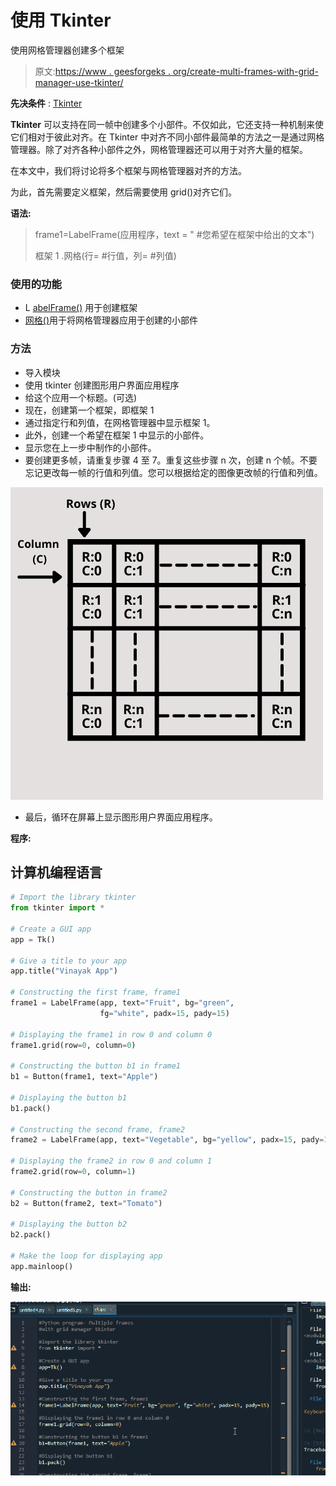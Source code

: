 # 使用 Tkinter

使用网格管理器创建多个框架

> 原文:[https://www . geesforgeks . org/create-multi-frames-with-grid-manager-use-tkinter/](https://www.geeksforgeeks.org/create-multiple-frames-with-grid-manager-using-tkinter/)

**先决条件** : [Tkinter](https://www.geeksforgeeks.org/python-gui-tkinter/)

**Tkinter** 可以支持在同一帧中创建多个小部件。不仅如此，它还支持一种机制来使它们相对于彼此对齐。在 Tkinter 中对齐不同小部件最简单的方法之一是通过网格管理器。除了对齐各种小部件之外，网格管理器还可以用于对齐大量的框架。

在本文中，我们将讨论将多个框架与网格管理器对齐的方法。

为此，首先需要定义框架，然后需要使用 grid()对齐它们。

**语法:**

> frame1=LabelFrame(应用程序，text = " #您希望在框架中给出的文本")
> 
> 框架 1 .网格(行= #行值，列= #列值)

### 使用的功能

*   L [abelFrame()](https://www.geeksforgeeks.org/python-tkinter-create-labelframe-and-add-widgets-to-it/) 用于创建框架
*   [网格()](https://www.geeksforgeeks.org/python-grid-method-in-tkinter/)用于将网格管理器应用于创建的小部件

### 方法

*   导入模块
*   使用 tkinter 创建图形用户界面应用程序
*   给这个应用一个标题。(可选)
*   现在，创建第一个框架，即框架 1
*   通过指定行和列值，在网格管理器中显示框架 1。
*   此外，创建一个希望在框架 1 中显示的小部件。
*   显示您在上一步中制作的小部件。
*   要创建更多帧，请重复步骤 4 至 7。重复这些步骤 n 次，创建 n 个帧。不要忘记更改每一帧的行值和列值。您可以根据给定的图像更改帧的行值和列值。

![](img/cb2075a030b30e238d00d01d34c2f480.png)

*   最后，循环在屏幕上显示图形用户界面应用程序。

**程序:**

## 计算机编程语言

```py
# Import the library tkinter
from tkinter import *

# Create a GUI app
app = Tk()

# Give a title to your app
app.title("Vinayak App")

# Constructing the first frame, frame1
frame1 = LabelFrame(app, text="Fruit", bg="green",
                    fg="white", padx=15, pady=15)

# Displaying the frame1 in row 0 and column 0
frame1.grid(row=0, column=0)

# Constructing the button b1 in frame1
b1 = Button(frame1, text="Apple")

# Displaying the button b1
b1.pack()

# Constructing the second frame, frame2
frame2 = LabelFrame(app, text="Vegetable", bg="yellow", padx=15, pady=15)

# Displaying the frame2 in row 0 and column 1
frame2.grid(row=0, column=1)

# Constructing the button in frame2
b2 = Button(frame2, text="Tomato")

# Displaying the button b2
b2.pack()

# Make the loop for displaying app
app.mainloop()
```

**输出:**

![](img/792d6c36c4e14463213c7170977e4b48.png)